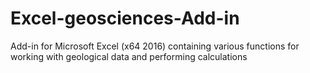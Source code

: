 # Excel-geosciences-Add-in
Add-in for Microsoft Excel (x64 2016) containing various functions for working with geological data and performing calculations
